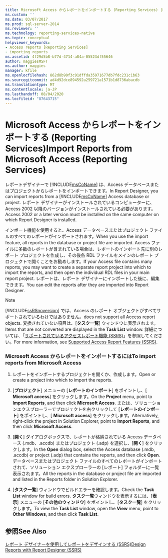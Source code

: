 ```yaml
---
title: Microsoft Access からレポートをインポートする (Reporting Services) |Microsoft Docs
ms.custom: ''
ms.date: 03/07/2017
ms.prod: sql-server-2014
ms.reviewer: ''
ms.technology: reporting-services-native
ms.topic: conceptual
helpviewer_keywords:
- Access reports [Reporting Services]
- importing reports
ms.assetid: 4f29d5b8-b77d-4714-a84a-05523df55646
author: maggiesMSFT
ms.author: maggies
manager: kfile
ms.openlocfilehash: 862d8b90f3c91dffda35971677db7fdc231c1b63
ms.sourcegitcommit: ad4d92dce894592a259721a1571b1d8736abacdb
ms.translationtype: MT
ms.contentlocale: ja-JP
ms.lasthandoff: 08/04/2020
ms.locfileid: "87643715"
---
```

# <a name="import-reports-from-microsoft-access-reporting-services"></a><span data-ttu-id="e68ff-102">Microsoft Access からレポートをインポートする (Reporting Services)</span><span class="sxs-lookup"><span data-stu-id="e68ff-102">Import Reports from Microsoft Access (Reporting Services)</span></span>
  <span data-ttu-id="e68ff-103">レポートデザイナーで [!INCLUDE[msCoName](../includes/msconame-md.md)] は、Access データベースまたはプロジェクトからレポートをインポートできます。</span><span class="sxs-lookup"><span data-stu-id="e68ff-103">In Report Designer, you can import reports from a [!INCLUDE[msCoName](../includes/msconame-md.md)] Access database or project.</span></span> <span data-ttu-id="e68ff-104">レポート デザイナーがインストールされているコンピューターに、Access 2002 以降のバージョンがインストールされている必要があります。</span><span class="sxs-lookup"><span data-stu-id="e68ff-104">Access 2002 or a later version must be installed on the same computer on which Report Designer is installed.</span></span>  
  
 <span data-ttu-id="e68ff-105">インポート機能を使用すると、Access データベースまたはプロジェクト ファイルのすべてのレポートがインポートされます。</span><span class="sxs-lookup"><span data-stu-id="e68ff-105">When you use the import feature, all reports in the database or project file are imported.</span></span> <span data-ttu-id="e68ff-106">Access ファイルに多数のレポートが含まれている場合は、レポートのインポート先に別のレポート プロジェクトを作成し、その後各 RDL ファイルをメインのレポート プロジェクトで開くことをお勧めします。</span><span class="sxs-lookup"><span data-stu-id="e68ff-106">If your Access file contains many reports, you may want to create a separate report project into which to import the reports, and then open the individual RDL files in your main report project.</span></span> <span data-ttu-id="e68ff-107">レポートは、レポート デザイナーにインポートした後に、編集できます。</span><span class="sxs-lookup"><span data-stu-id="e68ff-107">You can edit the reports after they are imported into Report Designer.</span></span>  
  
> [!NOTE]  
>  [!INCLUDE[ssRSnoversion](../includes/ssrsnoversion-md.md)] <span data-ttu-id="e68ff-108">では、Access のレポート オブジェクトがすべてサポートされているわけではありません。</span><span class="sxs-lookup"><span data-stu-id="e68ff-108">does not support all Access report objects.</span></span> <span data-ttu-id="e68ff-109">変換されていない項目は、[**タスク一覧**] ウィンドウに表示されます。</span><span class="sxs-lookup"><span data-stu-id="e68ff-109">Items that are not converted are displayed in the **Task List** window.</span></span> <span data-ttu-id="e68ff-110">詳細については、「[サポートされているアクセスレポート機能 &#40;SSRS&#41;](../../2014/reporting-services/supported-access-report-features-ssrs.md)」を参照してください。</span><span class="sxs-lookup"><span data-stu-id="e68ff-110">For more information, see [Supported Access Report Features &#40;SSRS&#41;](../../2014/reporting-services/supported-access-report-features-ssrs.md).</span></span>  
  
### <a name="to-import-reports-from-microsoft-access"></a><span data-ttu-id="e68ff-111">Microsoft Access からレポートをインポートするには</span><span class="sxs-lookup"><span data-stu-id="e68ff-111">To import reports from Microsoft Access</span></span>  
  
1.  <span data-ttu-id="e68ff-112">レポートをインポートするプロジェクトを開くか、作成します。</span><span class="sxs-lookup"><span data-stu-id="e68ff-112">Open or create a project into which to import the reports.</span></span>  
  
2.  <span data-ttu-id="e68ff-113">[**プロジェクト**] メニューの [**レポートのインポート**] をポイントし、[ **Microsoft access**] をクリックします。</span><span class="sxs-lookup"><span data-stu-id="e68ff-113">On the **Project** menu, point to **Import Reports**, and then click **Microsoft Access**.</span></span> <span data-ttu-id="e68ff-114">または、ソリューションエクスプローラーでプロジェクトを右クリックして [**レポートのインポート**] をポイントし、[ **Microsoft access**] をクリックします。</span><span class="sxs-lookup"><span data-stu-id="e68ff-114">Alternatively, right-click the project in Solution Explorer, point to **Import Reports**, and then click **Microsoft Access**.</span></span>  
  
3.  <span data-ttu-id="e68ff-115">[**開く**] ダイアログボックスで、レポートが格納されている Access データベース (.mdb、.accdb) またはプロジェクト (.adp) を選択し、[**開く**] をクリックします。</span><span class="sxs-lookup"><span data-stu-id="e68ff-115">In the **Open** dialog box, select the Access database (.mdb, .accdb) or project (.adp) that contains the reports, and then click **Open**.</span></span> <span data-ttu-id="e68ff-116">データベースまたはプロジェクト ファイルのすべてのレポートがインポートされて、ソリューション エクスプローラーの [レポート] フォルダーに一覧表示されます。</span><span class="sxs-lookup"><span data-stu-id="e68ff-116">All the reports in the database or project file are imported and listed in the Reports folder in Solution Explorer.</span></span>  
  
4.  <span data-ttu-id="e68ff-117">[**タスク一覧**] ウィンドウでビルドエラーを確認します。</span><span class="sxs-lookup"><span data-stu-id="e68ff-117">Check the **Task List** window for build errors.</span></span> <span data-ttu-id="e68ff-118">**タスク一覧**ウィンドウを表示するには、[**表示**] メニューの [**その他のウィンドウ**] をポイントし、[**タスク一覧**] をクリックします。</span><span class="sxs-lookup"><span data-stu-id="e68ff-118">To view the **Task List** window, open the **View** menu, point to **Other Windows**, and then click **Task List**.</span></span>  
  
## <a name="see-also"></a><span data-ttu-id="e68ff-119">参照</span><span class="sxs-lookup"><span data-stu-id="e68ff-119">See Also</span></span>  
 [<span data-ttu-id="e68ff-120">レポート デザイナーを使用してレポートをデザインする &#40;SSRS&#41;</span><span class="sxs-lookup"><span data-stu-id="e68ff-120">Design Reports with Report Designer &#40;SSRS&#41;</span></span>](tools/design-reporting-services-paginated-reports-with-report-designer-ssrs.md)  
  
  
